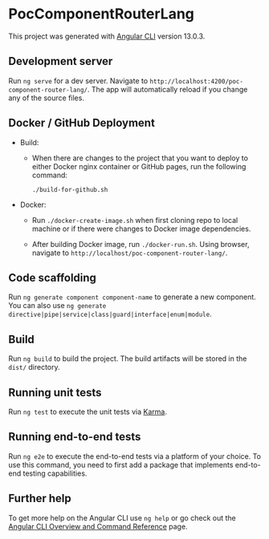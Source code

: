 # PocComponentRouterLang

This project was generated with [Angular CLI](https://github.com/angular/angular-cli) version 13.0.3.

## Development server

Run `ng serve` for a dev server. Navigate to `http://localhost:4200/poc-component-router-lang/`. The app will automatically reload if you change any of the source files.

## Docker / GitHub Deployment

* Build:

  * When there are changes to the project that you want to deploy to either Docker nginx container or GitHub pages, run the following command:

    `./build-for-github.sh`

* Docker:

  * Run `./docker-create-image.sh` when first cloning repo to local machine or if there were changes to Docker image dependencies.

  * After building Docker image, run `./docker-run.sh`. Using browser, navigate to `http://localhost/poc-component-router-lang/`.

## Code scaffolding

Run `ng generate component component-name` to generate a new component. You can also use `ng generate directive|pipe|service|class|guard|interface|enum|module`.

## Build

Run `ng build` to build the project. The build artifacts will be stored in the `dist/` directory.

## Running unit tests

Run `ng test` to execute the unit tests via [Karma](https://karma-runner.github.io).

## Running end-to-end tests

Run `ng e2e` to execute the end-to-end tests via a platform of your choice. To use this command, you need to first add a package that implements end-to-end testing capabilities.

## Further help

To get more help on the Angular CLI use `ng help` or go check out the [Angular CLI Overview and Command Reference](https://angular.io/cli) page.
